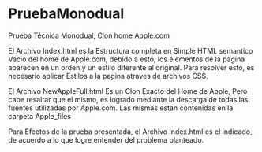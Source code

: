 # PruebaMonodual
Prueba Técnica Monodual, Clon home Apple.com

El Archivo Index.html es la Estructura completa en Simple HTML semantico Vacio del home de Apple.com, debido a esto, los elementos de la pagina aparecen en un orden y un estilo diferente al original. Para resolver esto, es necesario aplicar Estilos a la pagina atraves de archivos CSS.

El Archivo NewAppleFull.html Es un Clon Exacto del Home de Apple, Pero cabe resaltar que el mismo, es logrado mediante la descarga de todas las fuentes utilizadas por Apple.com. Las mismas estan contenidas en la carpeta Apple_files

Para Efectos de la prueba presentada, el Archivo Index.html es el indicado, de acuerdo a lo que logre entender del problema planteado. 

